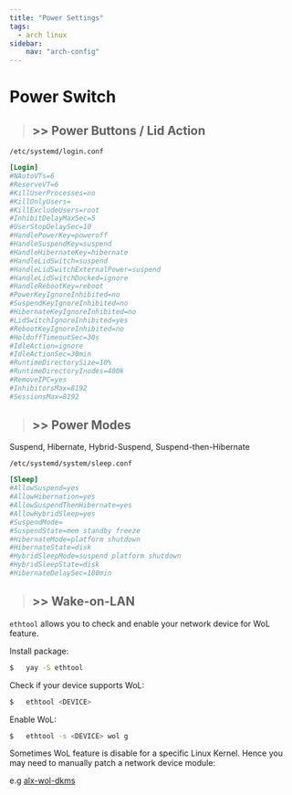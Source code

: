 ```yaml
---
title: "Power Settings"
tags:
  - arch linux
sidebar:
    nav: "arch-config"
---
```


# Power Switch

> ## >> Power Buttons / Lid Action

`/etc/systemd/login.conf`
```ini
[Login]
#NAutoVTs=6
#ReserveVT=6
#KillUserProcesses=no
#KillOnlyUsers=
#KillExcludeUsers=root
#InhibitDelayMaxSec=5
#UserStopDelaySec=10
#HandlePowerKey=poweroff
#HandleSuspendKey=suspend
#HandleHibernateKey=hibernate
#HandleLidSwitch=suspend
#HandleLidSwitchExternalPower=suspend
#HandleLidSwitchDocked=ignore
#HandleRebootKey=reboot
#PowerKeyIgnoreInhibited=no
#SuspendKeyIgnoreInhibited=no
#HibernateKeyIgnoreInhibited=no
#LidSwitchIgnoreInhibited=yes
#RebootKeyIgnoreInhibited=no
#HoldoffTimeoutSec=30s
#IdleAction=ignore
#IdleActionSec=30min
#RuntimeDirectorySize=10%
#RuntimeDirectoryInodes=400k
#RemoveIPC=yes
#InhibitorsMax=8192
#SessionsMax=8192
```

> ## >> Power Modes

Suspend, Hibernate, Hybrid-Suspend, Suspend-then-Hibernate

`/etc/systemd/system/sleep.conf`
```ini
[Sleep]
#AllowSuspend=yes
#AllowHibernation=yes
#AllowSuspendThenHibernate=yes
#AllowHybridSleep=yes
#SuspendMode=
#SuspendState=mem standby freeze
#HibernateMode=platform shutdown
#HibernateState=disk
#HybridSleepMode=suspend platform shutdown
#HybridSleepState=disk
#HibernateDelaySec=180min
```

> ## >> Wake-on-LAN

`ethtool` allows you to check and enable your network device for WoL feature.

Install package:
```sh
$   yay -S ethtool
```

Check if your device supports WoL:
```sh
$   ethtool <DEVICE>
```

Enable WoL:
```sh
$   ethtool -s <DEVICE> wol g
```

Sometimes WoL feature is disable for a specific Linux Kernel. Hence you may need to manually patch a network device module:

e.g [alx-wol-dkms](https://github.com/jhwshin/alx-wol-dkms)
